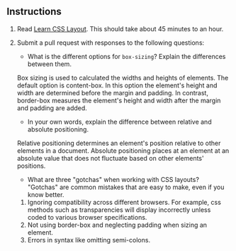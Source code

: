 Instructions
------------

1. Read [Learn CSS Layout](http://learnlayout.com). This should take about 45 minutes to an hour.
1. Submit a pull request with responses to the following questions:
    * What is the different options for `box-sizing`? Explain the differences between them.

    Box sizing is used to calculated the widths and heights of elements.  The default option is content-box.  In this option the element's height and width are determined before the margin and padding.  In contrast, border-box measures the element's height and width after the margin and padding are added.

    * In your own words, explain the difference between relative and absolute positioning.

    Relative positioning determines an element's position relative to other elements in a document.  Absolute positioning places at an element at an absolute value that does not fluctuate based on other elements' positions.

    * What are three "gotchas" when working with CSS layouts? "Gotchas" are common mistakes that are easy to make, even if you know better.

    1. Ignoring compatibility across different browsers.  For example, css methods such as transparencies will display incorrectly unless coded to various browser specifications.
    2. Not using border-box and neglecting padding when sizing an element.
    3. Errors in syntax like omitting semi-colons.
